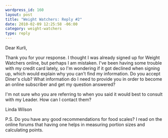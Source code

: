 ```yaml
--- 
wordpress_id: 160
layout: post
title: "Weight Watchers: Reply #2"
date: 2010-02-09 12:25:58 -06:00
category: weight-watchers
type: reply
---
```

Dear Kurli, 

Thank you for your response.  I thought I was already signed up for Weight Watchers online, but perhaps I am mistaken.  I've been having some trouble with my credit card lately, so I'm wondering if it got declined when signing up, which would explain why you can't find my information. Do you accept Diner's club?  What information do I need to provide you in order to become an online subscriber and get my question answered?

I'm not sure who you are referring to when you said it would best to consult with my Leader. How can I contact them?

Linda Wilson

P.S. Do you have any good recommendations for food scales?  I read on the online forums that having one helps in measuring portion sizes and calculating points.
